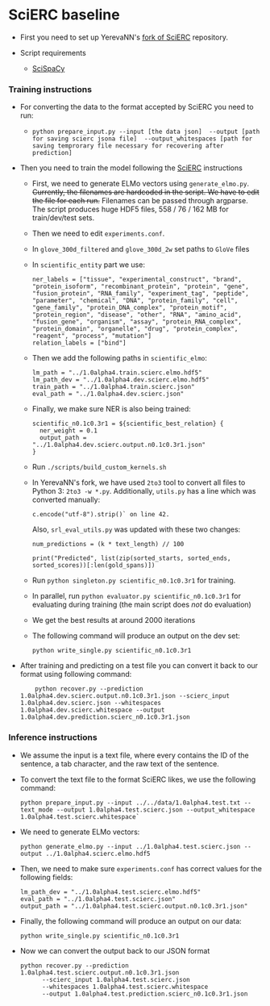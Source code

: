 # SciERC baseline

* First you need to set up YerevaNN's [fork of SciERC](https://github.com/YerevaNN/SciERC) repository.

* Script requirements
    * [SciSpaCy](https://allenai.github.io/scispacy/)


### Training instructions

* For converting the data to the format accepted by SciERC you need to run:
    * `python prepare_input.py --input [the data json] 
    --output [path for saving scierc jsona file] 
    --output_whitespaces [path for saving temprorary file necessary for recovering after prediction]`

* Then you need to train the model following the [SciERC](https://bitbucket.org/luanyi/scierc/src) instructions
    * First, we need to generate ELMo vectors using `generate_elmo.py`. 
    ~~Currently, the filenames are hardcoded in the script. 
    We have to edit the file for each run.~~
    Filenames can be passed through argparse.
    The script produces huge HDF5 files, 
    558 / 76 / 162 MB for train/dev/test sets.
    * Then we need to edit `experiments.conf`. 
    * In `glove_300d_filtered` and `glove_300d_2w` set paths to `GloVe` files
    * In `scientific_entity` part we use:
    
          ner_labels = ["tissue", "experimental_construct", "brand", "protein_isoform", "recombinant_protein", "protein", "gene", "fusion_protein", "RNA_family", "experiment_tag", "peptide", "parameter", "chemical", "DNA", "protein_family", "cell", "gene_family", "protein_DNA_complex", "protein_motif", "protein_region", "disease", "other", "RNA", "amino_acid", "fusion_gene", "organism", "assay", "protein_RNA_complex", "protein_domain", "organelle", "drug", "protein_complex", "reagent", "process", "mutation"]
          relation_labels = ["bind"]
    
    * Then we add the following paths in `scientific_elmo`:

          lm_path = "../1.0alpha4.train.scierc.elmo.hdf5"
          lm_path_dev = "../1.0alpha4.dev.scierc.elmo.hdf5"
          train_path = "../1.0alpha4.train.scierc.json"
          eval_path = "../1.0alpha4.dev.scierc.json"
          
    * Finally, we make sure NER is also being trained:
    
          scientific_n0.1c0.3r1 = ${scientific_best_relation} {
            ner_weight = 0.1
            output_path = "../1.0alpha4.dev.scierc.output.n0.1c0.3r1.json"
          }
    
    * Run `./scripts/build_custom_kernels.sh`
    
    * In YerevaNN's fork, we have used `2to3` tool to 
    convert all files to Python 3: `2to3 -w *.py`. 
    Additionally, `utils.py` has a line which was converted manually:
    
          c.encode("utf-8").strip()` on line 42.
        
      Also, `srl_eval_utils.py` was updated with these two changes: 
        
          num_predictions = (k * text_length) // 100
        
          print("Predicted", list(zip(sorted_starts, sorted_ends, sorted_scores))[:len(gold_spans)])
    
    * Run `python singleton.py scientific_n0.1c0.3r1` for training.
    
    * In parallel, run `python evaluator.py scientific_n0.1c0.3r1` for evaluating during training 
    (the main script does *not* do evaluation)
    
    * We get the best results at around 2000 iterations
    
    * The following command will produce an output on the dev set:
    
          python write_single.py scientific_n0.1c0.3r1

* After training and predicting on a test file you can convert it back to our format using following command:

          python recover.py --prediction 1.0alpha4.dev.scierc.output.n0.1c0.3r1.json --scierc_input 1.0alpha4.dev.scierc.json --whitespaces 1.0alpha4.dev.scierc.whitespace --output 1.0alpha4.dev.prediction.scierc_n0.1c0.3r1.json

### Inference instructions

* We assume the input is a text file, where every contains the ID of the sentence, a tab character, 
and the raw text of the sentence.
* To convert the text file to the format SciERC likes, 
we use the following command:
  
      python prepare_input.py --input ../../data/1.0alpha4.test.txt --text_mode --output 1.0alpha4.test.scierc.json --output_whitespace 1.0alpha4.test.scierc.whitespace`

* We need to generate ELMo vectors:

      python generate_elmo.py --input ../1.0alpha4.test.scierc.json --output ../1.0alpha4.scierc.elmo.hdf5
      
* Then, we need to make sure `experiments.conf` has correct values 
for the following fields:
          
      lm_path_dev = "../1.0alpha4.test.scierc.elmo.hdf5"
      eval_path = "../1.0alpha4.test.scierc.json"
      output_path = "../1.0alpha4.test.scierc.output.n0.1c0.3r1.json"
    
* Finally, the following command will produce an output on our data:
    
      python write_single.py scientific_n0.1c0.3r1

* Now we can convert the output back to our JSON format

      python recover.py --prediction 1.0alpha4.test.scierc.output.n0.1c0.3r1.json
            --scierc_input 1.0alpha4.test.scierc.json
            --whitespaces 1.0alpha4.test.scierc.whitespace
            --output 1.0alpha4.test.prediction.scierc_n0.1c0.3r1.json
